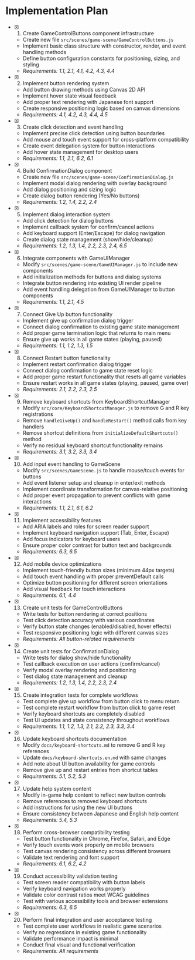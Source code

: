 # Implementation Plan

- [x] 1. Create GameControlButtons component infrastructure
  - Create new file `src/scenes/game-scene/GameControlButtons.js`
  - Implement basic class structure with constructor, render, and event handling methods
  - Define button configuration constants for positioning, sizing, and styling
  - _Requirements: 1.1, 2.1, 4.1, 4.2, 4.3, 4.4_

- [x] 2. Implement button rendering system
  - Add button drawing methods using Canvas 2D API
  - Implement hover state visual feedback
  - Add proper text rendering with Japanese font support
  - Create responsive positioning logic based on canvas dimensions
  - _Requirements: 4.1, 4.2, 4.3, 4.4, 4.5_

- [x] 3. Create click detection and event handling
  - Implement precise click detection using button boundaries
  - Add mouse and touch event support for cross-platform compatibility
  - Create event delegation system for button interactions
  - Add hover state management for desktop users
  - _Requirements: 1.1, 2.1, 6.2, 6.1_

- [x] 4. Build ConfirmationDialog component
  - Create new file `src/scenes/game-scene/ConfirmationDialog.js`
  - Implement modal dialog rendering with overlay background
  - Add dialog positioning and sizing logic
  - Create dialog button rendering (Yes/No buttons)
  - _Requirements: 1.2, 1.4, 2.2, 2.4_

- [x] 5. Implement dialog interaction system
  - Add click detection for dialog buttons
  - Implement callback system for confirm/cancel actions
  - Add keyboard support (Enter/Escape) for dialog navigation
  - Create dialog state management (show/hide/cleanup)
  - _Requirements: 1.2, 1.3, 1.4, 2.2, 2.3, 2.4, 6.5_

- [x] 6. Integrate components with GameUIManager
  - Modify `src/scenes/game-scene/GameUIManager.js` to include new components
  - Add initialization methods for buttons and dialog systems
  - Integrate button rendering into existing UI render pipeline
  - Add event handling delegation from GameUIManager to button components
  - _Requirements: 1.1, 2.1, 4.5_

- [x] 7. Connect Give Up button functionality
  - Implement give up confirmation dialog trigger
  - Connect dialog confirmation to existing game state management
  - Add proper game termination logic that returns to main menu
  - Ensure give up works in all game states (playing, paused)
  - _Requirements: 1.1, 1.2, 1.3, 1.5_

- [x] 8. Connect Restart button functionality
  - Implement restart confirmation dialog trigger
  - Connect dialog confirmation to game state reset logic
  - Add proper game restart functionality that resets all game variables
  - Ensure restart works in all game states (playing, paused, game over)
  - _Requirements: 2.1, 2.2, 2.3, 2.5_

- [x] 9. Remove keyboard shortcuts from KeyboardShortcutManager
  - Modify `src/core/KeyboardShortcutManager.js` to remove G and R key registrations
  - Remove `handleGiveUp()` and `handleRestart()` method calls from key handlers
  - Remove shortcut definitions from `initializeDefaultShortcuts()` method
  - Verify no residual keyboard shortcut functionality remains
  - _Requirements: 3.1, 3.2, 3.3, 3.4_

- [x] 10. Add input event handling to GameScene
  - Modify `src/scenes/GameScene.js` to handle mouse/touch events for buttons
  - Add event listener setup and cleanup in enter/exit methods
  - Implement coordinate transformation for canvas-relative positioning
  - Add proper event propagation to prevent conflicts with game interactions
  - _Requirements: 1.1, 2.1, 6.1, 6.2_

- [x] 11. Implement accessibility features
  - Add ARIA labels and roles for screen reader support
  - Implement keyboard navigation support (Tab, Enter, Escape)
  - Add focus indicators for keyboard users
  - Ensure proper color contrast for button text and backgrounds
  - _Requirements: 6.3, 6.5_

- [x] 12. Add mobile device optimizations
  - Implement touch-friendly button sizes (minimum 44px targets)
  - Add touch event handling with proper preventDefault calls
  - Optimize button positioning for different screen orientations
  - Add visual feedback for touch interactions
  - _Requirements: 6.1, 4.4_

- [x] 13. Create unit tests for GameControlButtons
  - Write tests for button rendering at correct positions
  - Test click detection accuracy with various coordinates
  - Verify button state changes (enabled/disabled, hover effects)
  - Test responsive positioning logic with different canvas sizes
  - _Requirements: All button-related requirements_

- [x] 14. Create unit tests for ConfirmationDialog
  - Write tests for dialog show/hide functionality
  - Test callback execution on user actions (confirm/cancel)
  - Verify modal overlay rendering and positioning
  - Test dialog state management and cleanup
  - _Requirements: 1.2, 1.3, 1.4, 2.2, 2.3, 2.4_

- [x] 15. Create integration tests for complete workflows
  - Test complete give up workflow from button click to menu return
  - Test complete restart workflow from button click to game reset
  - Verify keyboard shortcuts are completely disabled
  - Test UI updates and state consistency throughout workflows
  - _Requirements: 1.1, 1.2, 1.3, 2.1, 2.2, 2.3, 3.3, 3.4_

- [x] 16. Update keyboard shortcuts documentation
  - Modify `docs/keyboard-shortcuts.md` to remove G and R key references
  - Update `docs/keyboard-shortcuts.en.md` with same changes
  - Add note about UI button availability for game controls
  - Remove give up and restart entries from shortcut tables
  - _Requirements: 5.1, 5.2, 5.3_

- [x] 17. Update help system content
  - Modify in-game help content to reflect new button controls
  - Remove references to removed keyboard shortcuts
  - Add instructions for using the new UI buttons
  - Ensure consistency between Japanese and English help content
  - _Requirements: 5.4, 5.3_

- [x] 18. Perform cross-browser compatibility testing
  - Test button functionality in Chrome, Firefox, Safari, and Edge
  - Verify touch events work properly on mobile browsers
  - Test canvas rendering consistency across different browsers
  - Validate text rendering and font support
  - _Requirements: 6.1, 6.2, 4.2_

- [x] 19. Conduct accessibility validation testing
  - Test screen reader compatibility with button labels
  - Verify keyboard navigation works properly
  - Validate color contrast ratios meet WCAG guidelines
  - Test with various accessibility tools and browser extensions
  - _Requirements: 6.3, 6.5_

- [x] 20. Perform final integration and user acceptance testing
  - Test complete user workflows in realistic game scenarios
  - Verify no regressions in existing game functionality
  - Validate performance impact is minimal
  - Conduct final visual and functional verification
  - _Requirements: All requirements_